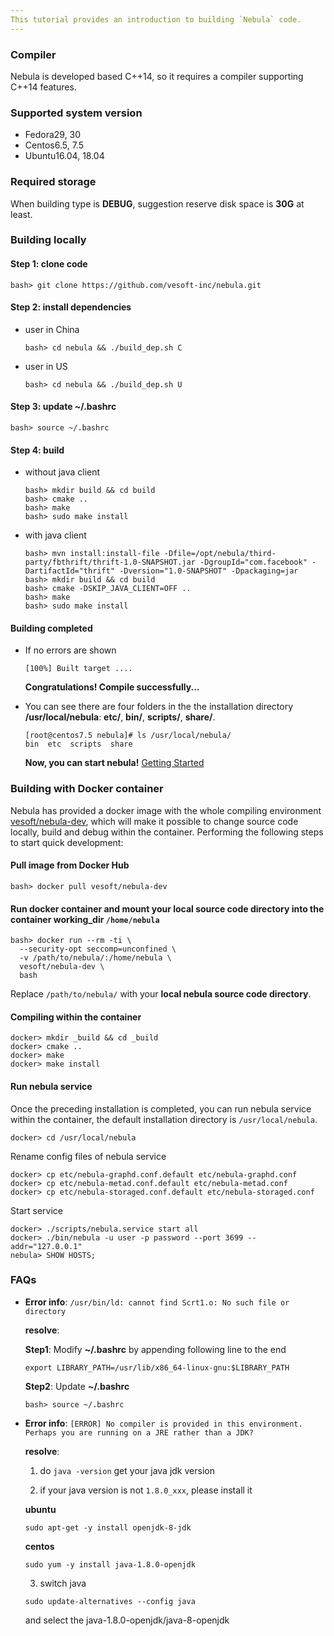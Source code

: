 ```yaml
---
This tutorial provides an introduction to building `Nebula` code.
---
```


### Compiler

Nebula is developed based C++14, so it requires a compiler supporting C++14 features.

### Supported system version
- Fedora29, 30
- Centos6.5, 7.5
- Ubuntu16.04, 18.04

### Required storage

When building type is **DEBUG**, suggestion reserve disk space is **30G** at least.

### Building locally
#### Step 1: clone code

```
bash> git clone https://github.com/vesoft-inc/nebula.git
```

#### Step 2: install dependencies
- user in China

    ```
    bash> cd nebula && ./build_dep.sh C
    ```

- user in US

    ```
    bash> cd nebula && ./build_dep.sh U
    ```

#### Step 3: update **~/.bashrc**

```
bash> source ~/.bashrc
```
#### Step 4: build
- without java client

    ```
    bash> mkdir build && cd build
    bash> cmake ..
    bash> make
    bash> sudo make install
    ```
- with java client

    ```
    bash> mvn install:install-file -Dfile=/opt/nebula/third-party/fbthrift/thrift-1.0-SNAPSHOT.jar -DgroupId="com.facebook" -DartifactId="thrift" -Dversion="1.0-SNAPSHOT" -Dpackaging=jar
    bash> mkdir build && cd build
    bash> cmake -DSKIP_JAVA_CLIENT=OFF ..
    bash> make
    bash> sudo make install
    ```

#### **Building completed**
- If no errors are shown

    ```
    [100%] Built target ....
    ```
    **Congratulations! Compile successfully...**
- You can see there are four folders in the the installation directory **/usr/local/nebula**: **etc/**, **bin/**, **scripts/**, **share/**.

    ```
    [root@centos7.5 nebula]# ls /usr/local/nebula/
    bin  etc  scripts  share
    ```
    
    **Now, you can start nebula!** [Getting Started](get-started.md)

### Building with Docker container

Nebula has provided a docker image with the whole compiling environment [vesoft/nebula-dev](https://hub.docker.com/r/vesoft/nebula-dev), which will make it possible to change source code locally, build and debug within the container. Performing the following steps to start quick development:

#### Pull image from Docker Hub

```shell
bash> docker pull vesoft/nebula-dev
```

#### Run docker container and mount your local source code directory into the container working_dir `/home/nebula`

```shell
bash> docker run --rm -ti \
  --security-opt seccomp=unconfined \
  -v /path/to/nebula/:/home/nebula \
  vesoft/nebula-dev \
  bash
```

 Replace `/path/to/nebula/` with your **local nebula source code directory**.

#### Compiling within the container

```shell
docker> mkdir _build && cd _build
docker> cmake ..
docker> make
docker> make install
```

#### Run nebula service

Once the preceding installation is completed, you can run nebula service within the container, the default installation directory is `/usr/local/nebula`.

```shell
docker> cd /usr/local/nebula
```

Rename config files of nebula service 

```shell
docker> cp etc/nebula-graphd.conf.default etc/nebula-graphd.conf
docker> cp etc/nebula-metad.conf.default etc/nebula-metad.conf
docker> cp etc/nebula-storaged.conf.default etc/nebula-storaged.conf
```

Start service

```shell
docker> ./scripts/nebula.service start all
docker> ./bin/nebula -u user -p password --port 3699 --addr="127.0.0.1"
nebula> SHOW HOSTS;
```





### FAQs

- **Error info**: `/usr/bin/ld: cannot find Scrt1.o: No such file or directory`

  **resolve**:

    **Step1**: Modify **~/.bashrc** by appending following line to the end

    ```
    export LIBRARY_PATH=/usr/lib/x86_64-linux-gnu:$LIBRARY_PATH
    ```

    **Step2**: Update **~/.bashrc**

    ```
    bash> source ~/.bashrc
    ```

- **Error info**: `[ERROR] No compiler is provided in this environment. Perhaps you are running on a JRE rather than a JDK?`

    **resolve**:

    1) do `java -version` get your java jdk version

    2) if your java version is not `1.8.0_xxx`, please install it

    **ubuntu**

    ```
    sudo apt-get -y install openjdk-8-jdk
    ```
    **centos**

    ```
    sudo yum -y install java-1.8.0-openjdk
    ```
    3) switch java

    ```
    sudo update-alternatives --config java
    ```
    and select the java-1.8.0-openjdk/java-8-openjdk
